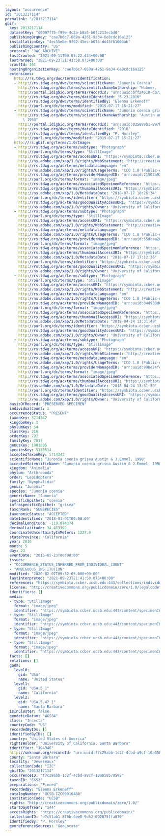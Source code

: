```yaml
---
layout: "occurrence"
id: "2013217114"
permalink: "/2013217114"
gbif:
  key: 2013217114
  datasetKey: "d6097f75-f99e-4c2a-b8a5-b0fc213ecbd0"
  publishingOrgKey: "cae7b6c7-669a-4261-9a34-6e8cdc16a125"
  installationKey: "4ec55ebe-9f92-45ec-b076-dd45f61003ab"
  publishingCountry: "US"
  protocol: "DWC_ARCHIVE"
  lastCrawled: "2021-09-11T09:05:22.434+00:00"
  lastParsed: "2021-09-23T21:41:58.075+00:00"
  crawlId: 161
  hostingOrganizationKey: "cae7b6c7-669a-4261-9a34-6e8cdc16a125"
  extensions:
    http://rs.tdwg.org/dwc/terms/Identification:
    - http://rs.tdwg.org/dwc/terms/scientificName: "Junonia Coenia"
      http://rs.tdwg.org/dwc/terms/scientificNameAuthorship: "Hübner, [1822]"
      http://portal.idigbio.org/terms/recordId: "urn:uuid:bff24610-db72-4a6e-ae75-c565429243ce"
      http://rs.tdwg.org/dwc/terms/dateIdentified: "5.23.2016"
      http://rs.tdwg.org/dwc/terms/identifiedBy: "Elenna Erkeneff"
      http://purl.org/dc/terms/modified: "2019-07-17 15:21:27"
    - http://rs.tdwg.org/dwc/terms/scientificName: "Junonia coenia grisea"
      http://rs.tdwg.org/dwc/terms/scientificNameAuthorship: "Austin and J. Emmel,\
        \ 1998"
      http://portal.idigbio.org/terms/recordId: "urn:uuid:035889b1-997b-440e-9528-43e3c48a0b8a"
      http://rs.tdwg.org/dwc/terms/dateIdentified: "2018"
      http://rs.tdwg.org/dwc/terms/identifiedBy: "P. Horsley"
      http://purl.org/dc/terms/modified: "2019-07-17 15:21:27"
    http://rs.gbif.org/terms/1.0/Image:
    - http://rs.tdwg.org/ac/terms/subtype: "Photograph"
      http://purl.org/dc/terms/type: "StillImage"
      http://rs.tdwg.org/ac/terms/accessURI: "https://symbiota.ccber.ucsb.edu:443/content/specimenImages/UCSB_IZC/UCSB-IZC00010/UCSB-IZC00010488_1_lg.jpg"
      http://ns.adobe.com/xap/1.0/rights/WebStatement: "http://creativecommons.org/publicdomain/zero/1.0/"
      http://rs.tdwg.org/ac/terms/metadataLanguage: "en"
      http://ns.adobe.com/xap/1.0/rights/UsageTerms: "CC0 1.0 (Public-domain)"
      http://rs.tdwg.org/ac/terms/providerManagedID: "urn:uuid:21502a92-fc80-44c0-9f13-d086207c5e26"
      http://purl.org/dc/terms/format: "image/jpeg"
      http://rs.tdwg.org/ac/terms/associatedSpecimenReference: "https://symbiota.ccber.ucsb.edu:443/collections/individual/index.php?occid=104346"
      http://rs.tdwg.org/ac/terms/thumbnailAccessURI: "https://symbiota.ccber.ucsb.edu:443/content/specimenImages/UCSB_IZC/UCSB-IZC00010/UCSB-IZC00010488_1_tn.jpg"
      http://ns.adobe.com/xap/1.0/MetadataDate: "2018-07-17 18:26:34"
      http://purl.org/dc/terms/identifier: "https://symbiota.ccber.ucsb.edu:443/content/specimenImages/UCSB_IZC/UCSB-IZC00010/UCSB-IZC00010488_1_lg.jpg"
      http://rs.tdwg.org/ac/terms/goodQualityAccessURI: "https://symbiota.ccber.ucsb.edu:443/content/specimenImages/UCSB_IZC/UCSB-IZC00010/UCSB-IZC00010488_1.jpg"
      http://ns.adobe.com/xap/1.0/rights/Owner: "University of California, Santa Barbara"
    - http://rs.tdwg.org/ac/terms/subtype: "Photograph"
      http://purl.org/dc/terms/type: "StillImage"
      http://rs.tdwg.org/ac/terms/accessURI: "https://symbiota.ccber.ucsb.edu:443/content/specimenImages/UCSB_IZC/UCSB-IZC00010/UCSB-IZC00010488_lg.jpg"
      http://ns.adobe.com/xap/1.0/rights/WebStatement: "http://creativecommons.org/publicdomain/zero/1.0/"
      http://rs.tdwg.org/ac/terms/metadataLanguage: "en"
      http://ns.adobe.com/xap/1.0/rights/UsageTerms: "CC0 1.0 (Public-domain)"
      http://rs.tdwg.org/ac/terms/providerManagedID: "urn:uuid:55dcaa20-bed2-44e2-b243-331769552177"
      http://purl.org/dc/terms/format: "image/jpeg"
      http://rs.tdwg.org/ac/terms/associatedSpecimenReference: "https://symbiota.ccber.ucsb.edu:443/collections/individual/index.php?occid=104346"
      http://rs.tdwg.org/ac/terms/thumbnailAccessURI: "https://symbiota.ccber.ucsb.edu:443/content/specimenImages/UCSB_IZC/UCSB-IZC00010/UCSB-IZC00010488_tn.jpg"
      http://ns.adobe.com/xap/1.0/MetadataDate: "2018-07-17 17:12:36"
      http://purl.org/dc/terms/identifier: "https://symbiota.ccber.ucsb.edu:443/content/specimenImages/UCSB_IZC/UCSB-IZC00010/UCSB-IZC00010488_lg.jpg"
      http://rs.tdwg.org/ac/terms/goodQualityAccessURI: "https://symbiota.ccber.ucsb.edu:443/content/specimenImages/UCSB_IZC/UCSB-IZC00010/UCSB-IZC00010488.jpg"
      http://ns.adobe.com/xap/1.0/rights/Owner: "University of California, Santa Barbara"
    - http://rs.tdwg.org/ac/terms/subtype: "Photograph"
      http://purl.org/dc/terms/type: "StillImage"
      http://rs.tdwg.org/ac/terms/accessURI: "https://symbiota.ccber.ucsb.edu:443/content/specimenImages/UCSB_IZC/UCSB-IZC00010/UCSB_IZC_00010488_1524601909_lg.jpg"
      http://ns.adobe.com/xap/1.0/rights/WebStatement: "http://creativecommons.org/publicdomain/zero/1.0/"
      http://rs.tdwg.org/ac/terms/metadataLanguage: "en"
      http://ns.adobe.com/xap/1.0/rights/UsageTerms: "CC0 1.0 (Public-domain)"
      http://rs.tdwg.org/ac/terms/providerManagedID: "urn:uuid:04d938d6-1763-4076-85a7-67233253a3d0"
      http://purl.org/dc/terms/format: "image/jpeg"
      http://rs.tdwg.org/ac/terms/associatedSpecimenReference: "https://symbiota.ccber.ucsb.edu:443/collections/individual/index.php?occid=104346"
      http://rs.tdwg.org/ac/terms/thumbnailAccessURI: "https://symbiota.ccber.ucsb.edu:443/content/specimenImages/UCSB_IZC/UCSB-IZC00010/UCSB_IZC_00010488_1524601909_tn.jpg"
      http://ns.adobe.com/xap/1.0/MetadataDate: "2018-04-24 13:31:49"
      http://purl.org/dc/terms/identifier: "https://symbiota.ccber.ucsb.edu:443/content/specimenImages/UCSB_IZC/UCSB-IZC00010/UCSB_IZC_00010488_1524601909_lg.jpg"
      http://rs.tdwg.org/ac/terms/goodQualityAccessURI: "https://symbiota.ccber.ucsb.edu:443/content/specimenImages/UCSB_IZC/UCSB-IZC00010/UCSB_IZC_00010488_1524601909.jpg"
      http://ns.adobe.com/xap/1.0/rights/Owner: "University of California, Santa Barbara"
    - http://rs.tdwg.org/ac/terms/subtype: "Photograph"
      http://purl.org/dc/terms/type: "StillImage"
      http://rs.tdwg.org/ac/terms/accessURI: "https://symbiota.ccber.ucsb.edu:443/content/specimenImages/UCSB_IZC/UCSB-IZC00010/UCSB_IZC_00010488_tag_1524601889_lg.jpg"
      http://ns.adobe.com/xap/1.0/rights/WebStatement: "http://creativecommons.org/publicdomain/zero/1.0/"
      http://rs.tdwg.org/ac/terms/metadataLanguage: "en"
      http://ns.adobe.com/xap/1.0/rights/UsageTerms: "CC0 1.0 (Public-domain)"
      http://rs.tdwg.org/ac/terms/providerManagedID: "urn:uuid:99be24fc-29e2-40dd-a514-4537814fc673"
      http://purl.org/dc/terms/format: "image/jpeg"
      http://rs.tdwg.org/ac/terms/associatedSpecimenReference: "https://symbiota.ccber.ucsb.edu:443/collections/individual/index.php?occid=104346"
      http://rs.tdwg.org/ac/terms/thumbnailAccessURI: "https://symbiota.ccber.ucsb.edu:443/content/specimenImages/UCSB_IZC/UCSB-IZC00010/UCSB_IZC_00010488_tag_1524601889_tn.jpg"
      http://ns.adobe.com/xap/1.0/MetadataDate: "2018-04-24 13:31:30"
      http://purl.org/dc/terms/identifier: "https://symbiota.ccber.ucsb.edu:443/content/specimenImages/UCSB_IZC/UCSB-IZC00010/UCSB_IZC_00010488_tag_1524601889_lg.jpg"
      http://rs.tdwg.org/ac/terms/goodQualityAccessURI: "https://symbiota.ccber.ucsb.edu:443/content/specimenImages/UCSB_IZC/UCSB-IZC00010/UCSB_IZC_00010488_tag_1524601889.jpg"
      http://ns.adobe.com/xap/1.0/rights/Owner: "University of California, Santa Barbara"
  basisOfRecord: "PRESERVED_SPECIMEN"
  individualCount: 1
  occurrenceStatus: "PRESENT"
  taxonKey: 5714342
  kingdomKey: 1
  phylumKey: 54
  classKey: 216
  orderKey: 797
  familyKey: 7017
  genusKey: 1901885
  speciesKey: 5130514
  acceptedTaxonKey: 5714342
  scientificName: "Junonia coenia grisea Austin & J.Emmel, 1998"
  acceptedScientificName: "Junonia coenia grisea Austin & J.Emmel, 1998"
  kingdom: "Animalia"
  phylum: "Arthropoda"
  order: "Lepidoptera"
  family: "Nymphalidae"
  genus: "Junonia"
  species: "Junonia coenia"
  genericName: "Junonia"
  specificEpithet: "coenia"
  infraspecificEpithet: "grisea"
  taxonRank: "SUBSPECIES"
  taxonomicStatus: "ACCEPTED"
  dateIdentified: "2018-01-01T00:00:00"
  decimalLongitude: -119.874374
  decimalLatitude: 34.413392
  coordinateUncertaintyInMeters: 1227.0
  stateProvince: "California"
  year: 2016
  month: 5
  day: 23
  eventDate: "2016-05-23T00:00:00"
  issues:
  - "OCCURRENCE_STATUS_INFERRED_FROM_INDIVIDUAL_COUNT"
  - "AMBIGUOUS_INSTITUTION"
  modified: "2020-02-07T09:32:05.000+00:00"
  lastInterpreted: "2021-09-23T21:41:58.075+00:00"
  references: "https://symbiota.ccber.ucsb.edu:443/collections/individual/index.php?occid=104346"
  license: "http://creativecommons.org/publicdomain/zero/1.0/legalcode"
  identifiers: []
  media:
  - type: "StillImage"
    format: "image/jpeg"
    identifier: "https://symbiota.ccber.ucsb.edu:443/content/specimenImages/UCSB_IZC/UCSB-IZC00010/UCSB-IZC00010488_1_lg.jpg"
  - type: "StillImage"
    format: "image/jpeg"
    identifier: "https://symbiota.ccber.ucsb.edu:443/content/specimenImages/UCSB_IZC/UCSB-IZC00010/UCSB-IZC00010488_lg.jpg"
  - type: "StillImage"
    format: "image/jpeg"
    identifier: "https://symbiota.ccber.ucsb.edu:443/content/specimenImages/UCSB_IZC/UCSB-IZC00010/UCSB_IZC_00010488_1524601909_lg.jpg"
  - type: "StillImage"
    format: "image/jpeg"
    identifier: "https://symbiota.ccber.ucsb.edu:443/content/specimenImages/UCSB_IZC/UCSB-IZC00010/UCSB_IZC_00010488_tag_1524601889_lg.jpg"
  facts: []
  relations: []
  gadm:
    level0:
      gid: "USA"
      name: "United States"
    level1:
      gid: "USA.5_1"
      name: "California"
    level2:
      gid: "USA.5.42_1"
      name: "Santa Barbara"
  isInCluster: false
  geodeticDatum: "WGS84"
  class: "Insecta"
  countryCode: "US"
  recordedByIDs: []
  identifiedByIDs: []
  country: "United States of America"
  rightsHolder: "University of California, Santa Barbara"
  identifier: "104346"
  http://unknown.org/recordId: "urn:uuid:f7c29abb-1c2f-4cbd-a9cf-10a058b70582"
  county: "Santa Barbara"
  locality: "Devereaux"
  collectionCode: "IZC"
  gbifID: "2013217114"
  occurrenceID: "f7c29abb-1c2f-4cbd-a9cf-10a058b70582"
  taxonID: "6652"
  preparations: "Pinned"
  recordedBy: "Elenna Erkeneff"
  catalogNumber: "UCSB-IZC00010488"
  institutionCode: "UCSB"
  rights: "http://creativecommons.org/publicdomain/zero/1.0/"
  startDayOfYear: "144"
  accessRights: "https://creativecommons.org/publicdomain/"
  collectionID: "e7c51ab1-870b-4ee8-9d62-092875ffa870"
  identifiedBy: "P. Horsley"
  georeferenceSources: "GeoLocate"
---
```

